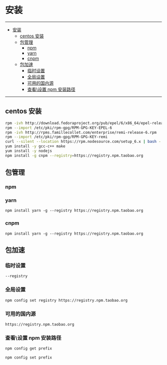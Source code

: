 # 安装

---

- [安装](#安装)
  - [centos 安装](#centos-安装)
  - [包管理](#包管理)
    - [npm](#npm)
    - [yarn](#yarn)
    - [cnpm](#cnpm)
  - [包加速](#包加速)
    - [临时设置](#临时设置)
    - [全局设置](#全局设置)
    - [可用的国内源](#可用的国内源)
    - [查看\设置 npm 安装路径](#查看设置-npm-安装路径)

---

## centos 安装

``` sh
rpm -ivh http://download.fedoraproject.org/pub/epel/6/x86_64/epel-release-6-8.noarch.rpm
rpm --import /etc/pki/rpm-gpg/RPM-GPG-KEY-EPEL-6
rpm -ivh http://rpms.famillecollet.com/enterprise/remi-release-6.rpm
rpm --import /etc/pki/rpm-gpg/RPM-GPG-KEY-remi
curl --silent --location https://rpm.nodesource.com/setup_6.x | bash -
yum install -y gcc-c++ make
yum install -y nodejs
npm install -g cnpm --registry=https://registry.npm.taobao.org
```

## 包管理

### npm

### yarn

``` shell
npm install yarn -g --registry https://registry.npm.taobao.org
```

### cnpm

``` shell
npm install yarn -g --registry https://registry.npm.taobao.org
```

## 包加速

### 临时设置

``` shell
--registry
```

### 全局设置

```shell
npm config set registry https://registry.npm.taobao.org
```

### 可用的国内源

``` shell
https://registry.npm.taobao.org
```

### 查看\设置 npm 安装路径

``` sh
npm config get prefix
```

``` sh
npm config set prefix
```
